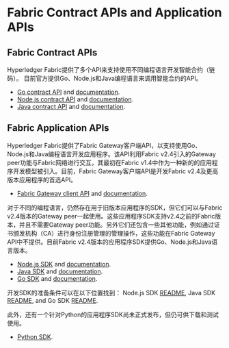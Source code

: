 # Fabric Contract APIs and Application APIs

## Fabric Contract APIs

Hyperledger Fabric提供了多个API来支持使用不同编程语言开发智能合约（链码）。 目前官方提供Go、Node.js和Java编程语言来调用智能合约的API。

* [Go contract API](https://github.com/hyperledger/fabric-contract-api-go) and [documentation](https://pkg.go.dev/github.com/hyperledger/fabric-contract-api-go).
* [Node.js contract API](https://github.com/hyperledger/fabric-chaincode-node) and [documentation](https://hyperledger.github.io/fabric-chaincode-node/).
* [Java contract API](https://github.com/hyperledger/fabric-chaincode-java) and [documentation](https://hyperledger.github.io/fabric-chaincode-java/).

## Fabric Application APIs

Hyperledger Fabric提供了Fabric Gateway客户端API，以支持使用Go、Node.js和Java编程语言开发应用程序。该API利用Fabric v2.4引入的Gateway peer功能与Fabric网络进行交互，其最初在Fabric v1.4中作为一种新的的应用程序开发模型被引入。目前，Fabric Gateway客户端API是开发Fabric v2.4及更高版本应用程序的首选API。

* [Fabric Gateway client API](https://github.com/hyperledger/fabric-gateway) and [documentation](https://hyperledger.github.io/fabric-gateway/).

对于不同的编程语言，仍然存在用于旧版本应用程序的SDK，但它们可以与Fabric v2.4版本的Gateway peer一起使用。这些应用程序SDK支持v2.4之前的Fabric版本，并且不需要Gateway peer功能。另外它们还包含一些其他功能，例如通过证书颁发机构（CA）进行身份注册管理的管理操作，这些功能在Fabric Gateway API中不提供。目前Fabric v2.4版本的应用程序SDK提供Go、Node.js和Java语言版本。

* [Node.js SDK](https://github.com/hyperledger/fabric-sdk-node) and [documentation](https://hyperledger.github.io/fabric-sdk-node/).
* [Java SDK](https://github.com/hyperledger/fabric-gateway-java) and [documentation](https://hyperledger.github.io/fabric-gateway-java/).
* [Go SDK](https://github.com/hyperledger/fabric-sdk-go) and [documentation](https://pkg.go.dev/github.com/hyperledger/fabric-sdk-go/).

开发SDK的准备条件可以在以下位置找到：
Node.js SDK [README](https://github.com/hyperledger/fabric-sdk-node#build-and-test),
Java SDK [README](https://github.com/hyperledger/fabric-gateway-java/blob/main/README.md), and
Go SDK [README](https://github.com/hyperledger/fabric-sdk-go/blob/main/README.md).

此外，还有一个针对Python的应用程序SDK尚未正式发布，但仍可供下载和测试使用。

* [Python SDK](https://github.com/hyperledger/fabric-sdk-py).
